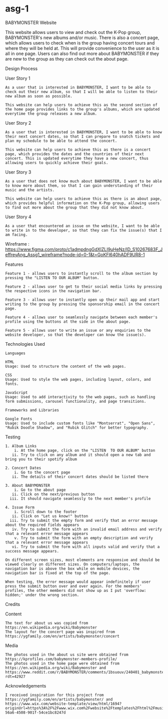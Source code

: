 # asg-1
BABYMONSTER Website

This website allows users to view and check out the K-Pop group, BABYMONSTER's new albums and/or music. There is also a concert page, which allows users to check when is the group having concert tours and where they will be held at. This will provide convenience to the user as it is all in one page. Users can also find out more about BABYMONSTER if they are new to the group as they can check out the about page.

Design Process

User Story 1

    As a user that is interested in BABYMONSTER, I want to be able to check out their new album, so that I will be able to listen to their new album as soon as possible.

    This website can help users to achieve this as the second section of the home page provides links to the group's albums, which are updated everytime the group releases a new album.

User Story 2

    As a user that is interested in BABYMONSTER, I want to be able to know their next concert dates, so that I can prepare to snatch tickets and plan my schedule to be able to attend the concert.

    This website can help users to achieve this as there is a concert page, which provides the dates and the countries of their next concert. This is updated everytime they have a new concert, thus allowing users to quickly achieve their goals.

User Story 3

    As a user that does not know much about BABYMONSTER, I want to be able to know more about them, so that I can gain understanding of their music and the artists.

    This website can help users to achieve this as there is an about page, which provides helpful information on the K-Pop group, allowing users to find out more about the group that they did not know about.

User Story 4

    As a user that encountered an issue on the website, I want to be able to write in to the developer, so that they can fix the issue(s) that I am facing.

Wireframe : https://www.figma.com/proto/c1admpdngGdXlZLI9uHeNz/ID_S10267683F_JeffreyAng_Assg1_wireframe?node-id=0-1&t=GoKFl640hADF9UR8-1

Features

    Feature 1 - allows users to instantly scroll to the album section by pressing the "LISTEN TO OUR ALBUM" button.

    Feature 2 - allows user to get to their social media links by pressing the respective icons in the navigation bar.

    Feature 3 - allows user to instantly open up their mail app and start writing to the group by pressing the sponsorship email in the concert page.

    Feature 4 - allows user to seamlessly navigate between each member's profile using the buttons at the side in the about page.

    Feature 5 - allows user to write an issue or any enquiries to the website developer, so that the developer can know the issue(s).

Technologies Used

    Languages

    HTML
    Usage: Used to structure the content of the web pages.

    CSS
    Usage: Used to style the web pages, including layout, colors, and fonts.

    JavaScript
    Usage: Used to add interactivity to the web pages, such as handling form submissions, carousel functionality, and page transitions.

    Frameworks and Libraries

    Google Fonts
    Usage: Used to include custom fonts like "Montserrat", "Open Sans", "Rubik Doodle Shadow", and "Rubik Glitch" for better typography.

Testing

    1. Album Links
        i. At the home page, click on the "LISTEN  TO OUR ALBUM" button
       ii. Try to click on any album and it should open a new tab and bring you to their spotify album

    2. Concert Dates
        i. Go to the concert page
       ii. The details of their concert dates should be listed there

    3. About BABYMONSTER
        i. Go to the about page
       ii. Click on the next/previous button
      iii. It should navigate seamlessly to the next member's profile

    4. Issue Form
        i. Scroll down to the footer
       ii. Click on "Let us know!" button
      iii. Try to submit the empty form and verify that an error message about the required fields appears
       iv. Try to submit the form with an invalid email address and verify that a relevant error message appears
        v. Try to submit the form with an empty description and verify that a relevant error message appears
       vi. Try to submit the form with all inputs valid and verify that a success message appears.

    On different screen sizes, most elements are responsive and should be viewed clearly on different sizes. On computers/laptops, the navigation bar is above the box while on mobile devices, the navigation bar is fixed at the top of the page.

    When testing, the error message would appear indefinitely if user press the submit button over and over again. For the members' profiles, the other members did not show up as I put 'overflow: hidden;' under the wrong section.

Credits

Content

    The text for about us was copied from https://en.wikipedia.org/wiki/Babymonster
    The layout for the concert page was inspired from https://ygfamily.com/en/artists/babymonster/concert

Media 

    The photos used in the about us site were obtained from https://kprofiles.com/babymonster-members-profile/
    The photos used in the home page were obtained from https://en.wikipedia.org/wiki/Babymonster and https://www.reddit.com/r/BABYMONSTER/comments/1bsuouv/240401_babymonster_for_1st_mini_album_babymons7er/?rdt=42927

Acknowledgements

    I received inspiration for this project from https://ygfamily.com/en/artists/babymonster/ and https://www.wix.com/website-template/view/html/1694?originUrl=https%3A%2F%2Fwww.wix.com%2Fwebsite%2Ftemplates%2Fhtml%2Fmusic%2Fband&tpClick=view_button&esi=e969332a-56a6-4508-901f-54ce1bc8247d